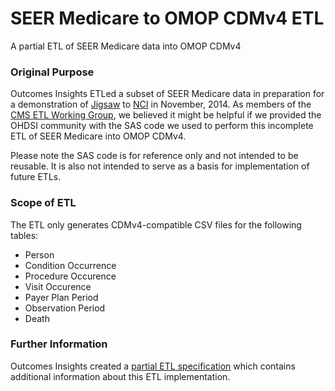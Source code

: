 # SEER Medicare to OMOP CDMv4 ETL
A partial ETL of SEER Medicare data into OMOP CDMv4

### Original Purpose
Outcomes Insights ETLed a subset of SEER Medicare data in preparation for a demonstration of [Jigsaw](http://jigsawanalytics.com/) to [NCI](http://www.cancer.gov/) in November, 2014.  As members of the [CMS ETL Working Group](http://www.ohdsi.org/web/wiki/doku.php?id=projects:workgroups:etl-wg), we believed it might be helpful if we provided the OHDSI community with the SAS code we used to perform this incomplete ETL of SEER Medicare into OMOP CDMv4.

Please note the SAS code is for reference only and not intended to be reusable.  It is also not intended to serve as a basis for implementation of future ETLs.


### Scope of ETL
The ETL only generates CDMv4-compatible CSV files for the following tables:

- Person
- Condition Occurrence
- Procedure Occurence
- Visit Occurence
- Payer Plan Period
- Observation Period
- Death


### Further Information
Outcomes Insights created a [partial ETL specification](https://github.com/outcomesinsights/seer_to_omop_cdmv4/blob/master/ETL%20for%20SEER%20Medicare%20data%20v0.1.doc?raw=true) which contains additional information about this ETL implementation.
